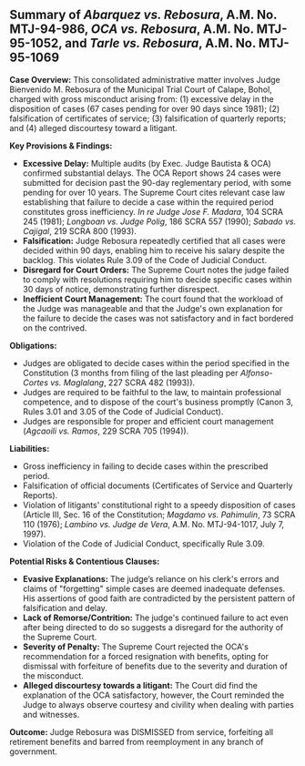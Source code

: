 ## Summary of *Abarquez vs. Rebosura*, A.M. No. MTJ-94-986, *OCA vs. Rebosura*, A.M. No. MTJ-95-1052, and *Tarle vs. Rebosura*, A.M. No. MTJ-95-1069

**Case Overview:** This consolidated administrative matter involves Judge Bienvenido M. Rebosura of the Municipal Trial Court of Calape, Bohol, charged with gross misconduct arising from: (1) excessive delay in the disposition of cases (67 cases pending for over 90 days since 1981); (2) falsification of certificates of service; (3) falsification of quarterly reports; and (4) alleged discourtesy toward a litigant.

**Key Provisions & Findings:**

*   **Excessive Delay:**  Multiple audits (by Exec. Judge Bautista & OCA) confirmed substantial delays. The OCA Report shows 24 cases were submitted for decision past the 90-day reglementary period, with some pending for over 10 years. The Supreme Court cites relevant case law establishing that failure to decide a case within the required period constitutes gross inefficiency. *In re Judge Jose F. Madara*, 104 SCRA 245 (1981); *Longboan vs. Judge Polig*, 186 SCRA 557 (1990); *Sabado vs. Cajigal*, 219 SCRA 800 (1993).
*   **Falsification:** Judge Rebosura repeatedly certified that all cases were decided within 90 days, enabling him to receive his salary despite the backlog. This violates Rule 3.09 of the Code of Judicial Conduct.
*   **Disregard for Court Orders:**  The Supreme Court notes the judge failed to comply with resolutions requiring him to decide specific cases within 30 days of notice, demonstrating further disrespect.
*   **Inefficient Court Management:** The court found that the workload of the Judge was manageable and that the Judge's own explanation for the failure to decide the cases was not satisfactory and in fact bordered on the contrived.

**Obligations:**

*   Judges are obligated to decide cases within the period specified in the Constitution (3 months from filing of the last pleading per *Alfonso-Cortes vs. Maglalang*, 227 SCRA 482 (1993)).
*   Judges are required to be faithful to the law, to maintain professional competence, and to dispose of the court's business promptly (Canon 3, Rules 3.01 and 3.05 of the Code of Judicial Conduct).
*   Judges are responsible for proper and efficient court management (*Agcaoili vs. Ramos*, 229 SCRA 705 (1994)).

**Liabilities:**

*   Gross inefficiency in failing to decide cases within the prescribed period.
*   Falsification of official documents (Certificates of Service and Quarterly Reports).
*   Violation of litigants' constitutional right to a speedy disposition of cases (Article III, Sec. 16 of the Constitution; *Magdamo vs. Pahimulin*, 73 SCRA 110 (1976); *Lambino vs. Judge de Vera*, A.M. No. MTJ-94-1017, July 7, 1997).
* Violation of the Code of Judicial Conduct, specifically Rule 3.09.

**Potential Risks & Contentious Clauses:**

*   **Evasive Explanations:**  The judge’s reliance on his clerk's errors and claims of "forgetting" simple cases are deemed inadequate defenses. His assertions of good faith are contradicted by the persistent pattern of falsification and delay.
*   **Lack of Remorse/Contrition:**  The judge's continued failure to act even after being directed to do so suggests a disregard for the authority of the Supreme Court.
*   **Severity of Penalty:**  The Supreme Court rejected the OCA's recommendation for a forced resignation with benefits, opting for dismissal with forfeiture of benefits due to the severity and duration of the misconduct.
*   **Alleged discourtesy towards a litigant:** The Court did find the explanation of the OCA satisfactory, however, the Court reminded the Judge to always observe courtesy and civility when dealing with parties and witnesses.

**Outcome:** Judge Rebosura was DISMISSED from service, forfeiting all retirement benefits and barred from reemployment in any branch of government.
